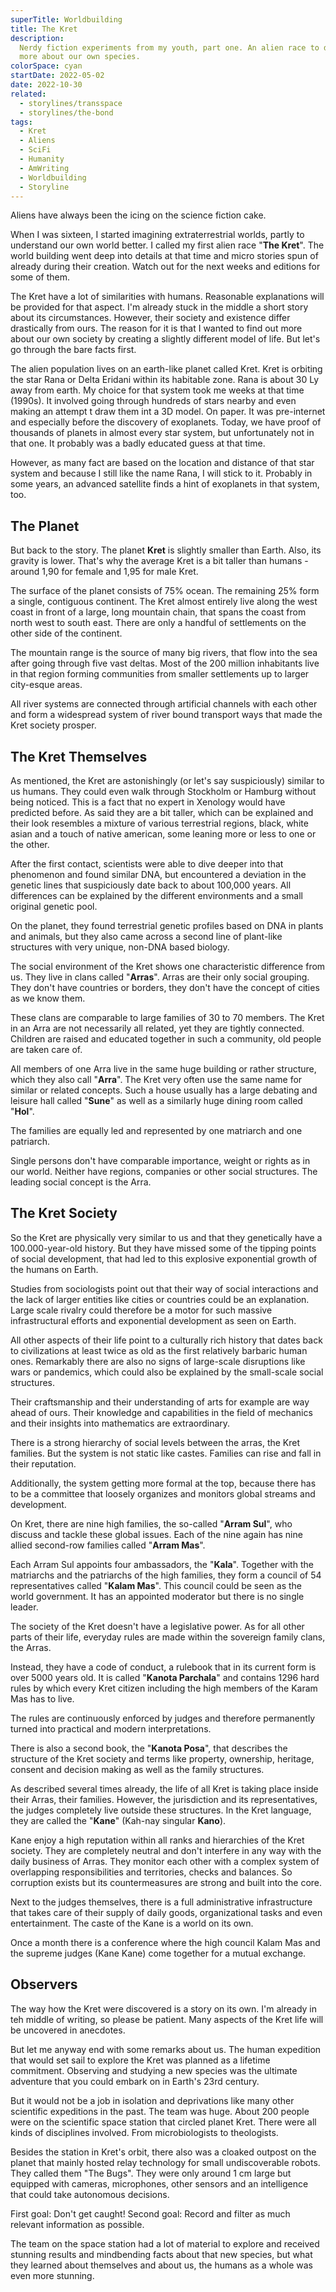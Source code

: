 ```yaml
---
superTitle: Worldbuilding
title: The Kret
description:
  Nerdy fiction experiments from my youth, part one. An alien race to discover
  more about our own species.
colorSpace: cyan
startDate: 2022-05-02
date: 2022-10-30
related:
  - storylines/transspace
  - storylines/the-bond
tags:
  - Kret
  - Aliens
  - SciFi
  - Humanity
  - AmWriting
  - Worldbuilding
  - Storyline
---
```


Aliens have always been the icing on the science fiction cake.

When I was sixteen, I started imagining extraterrestrial worlds, partly to
understand our own world better. I called my first alien race "**The Kret**".
The world building went deep into details at that time and micro stories spun of
already during their creation. Watch out for the next weeks and editions for
some of them.

The Kret have a lot of similarities with humans. Reasonable explanations will be
provided for that aspect. I'm already stuck in the middle a short story about
its circumstances. However, their society and existence differ drastically from
ours. The reason for it is that I wanted to find out more about our own society
by creating a slightly different model of life. But let's go through the bare
facts first.

The alien population lives on an earth-like planet called Kret. Kret is orbiting
the star Rana or Delta Eridani within its habitable zone. Rana is about 30 Ly
away from earth. My choice for that system took me weeks at that time (1990s).
It involved going through hundreds of stars nearby and even making an attempt t
draw them int a 3D model. On paper. It was pre-internet and especially before
the discovery of exoplanets. Today, we have proof of thousands of planets in
almost every star system, but unfortunately not in that one. It probably was a
badly educated guess at that time.

However, as many fact are based on the location and distance of that star system
and because I still like the name Rana, I will stick to it. Probably in some
years, an advanced satellite finds a hint of exoplanets in that system, too.

## The Planet

But back to the story. The planet **Kret** is slightly smaller than Earth. Also,
its gravity is lower. That's why the average Kret is a bit taller than humans -
around 1,90 for female and 1,95 for male Kret.

The surface of the planet consists of 75% ocean. The remaining 25% form a
single, contiguous continent. The Kret almost entirely live along the west coast
in front of a large, long mountain chain, that spans the coast from north west
to south east. There are only a handful of settlements on the other side of the
continent.

The mountain range is the source of many big rivers, that flow into the sea
after going through five vast deltas. Most of the 200 million inhabitants live
in that region forming communities from smaller settlements up to larger
city-esque areas.

All river systems are connected through artificial channels with each other and
form a widespread system of river bound transport ways that made the Kret
society prosper.

## The Kret Themselves

As mentioned, the Kret are astonishingly (or let's say suspiciously) similar to
us humans. They could even walk through Stockholm or Hamburg without being
noticed. This is a fact that no expert in Xenology would have predicted before.
As said they are a bit taller, which can be explained and their look resembles a
mixture of various terrestrial regions, black, white asian and a touch of native
american, some leaning more or less to one or the other.

After the first contact, scientists were able to dive deeper into that
phenomenon and found similar DNA, but encountered a deviation in the genetic
lines that suspiciously date back to about 100,000 years. All differences can be
explained by the different environments and a small original genetic pool.

On the planet, they found terrestrial genetic profiles based on DNA in plants
and animals, but they also came across a second line of plant-like structures
with very unique, non-DNA based biology.

The social environment of the Kret shows one characteristic difference from us.
They live in clans called "**Arras**". Arras are their only social grouping.
They don't have countries or borders, they don't have the concept of cities as
we know them.

These clans are comparable to large families of 30 to 70 members. The Kret in an
Arra are not necessarily all related, yet they are tightly connected. Children
are raised and educated together in such a community, old people are taken care
of.

All members of one Arra live in the same huge building or rather structure,
which they also call "**Arra**". The Kret very often use the same name for
similar or related concepts. Such a house usually has a large debating and
leisure hall called "**Sune**" as well as a similarly huge dining room called
"**Hol**".

The families are equally led and represented by one matriarch and one patriarch.

Single persons don't have comparable importance, weight or rights as in our
world. Neither have regions, companies or other social structures. The leading
social concept is the Arra.

## The Kret Society

So the Kret are physically very similar to us and that they genetically have a
100.000-year-old history. But they have missed some of the tipping points of
social development, that had led to this explosive exponential growth of the
humans on Earth.

Studies from sociologists point out that their way of social interactions and
the lack of larger entities like cities or countries could be an explanation.
Large scale rivalry could therefore be a motor for such massive infrastructural
efforts and exponential development as seen on Earth.

All other aspects of their life point to a culturally rich history that dates
back to civilizations at least twice as old as the first relatively barbaric
human ones. Remarkably there are also no signs of large-scale disruptions like
wars or pandemics, which could also be explained by the small-scale social
structures.

Their craftsmanship and their understanding of arts for example are way ahead of
ours. Their knowledge and capabilities in the field of mechanics and their
insights into mathematics are extraordinary.

There is a strong hierarchy of social levels between the arras, the Kret
families. But the system is not static like castes. Families can rise and fall
in their reputation.

Additionally, the system getting more formal at the top, because there has to be
a committee that loosely organizes and monitors global streams and development.

On Kret, there are nine high families, the so-called "**Arram Sul**", who
discuss and tackle these global issues. Each of the nine again has nine allied
second-row families called "**Arram Mas**".

Each Arram Sul appoints four ambassadors, the "**Kala**". Together with the
matriarchs and the patriarchs of the high families, they form a council of 54
representatives called "**Kalam Mas**". This council could be seen as the world
government. It has an appointed moderator but there is no single leader.

The society of the Kret doesn't have a legislative power. As for all other parts
of their life, everyday rules are made within the sovereign family clans, the
Arras.

Instead, they have a code of conduct, a rulebook that in its current form is
over 5000 years old. It is called "**Kanota Parchala**" and contains 1296 hard
rules by which every Kret citizen including the high members of the Karam Mas
has to live.

The rules are continuously enforced by judges and therefore permanently turned
into practical and modern interpretations.

There is also a second book, the "**Kanota Posa**", that describes the structure
of the Kret society and terms like property, ownership, heritage, consent and
decision making as well as the family structures.

As described several times already, the life of all Kret is taking place inside
their Arras, their families. However, the jurisdiction and its representatives,
the judges completely live outside these structures. In the Kret language, they
are called the "**Kane**" (Kah-nay singular **Kano**).

Kane enjoy a high reputation within all ranks and hierarchies of the Kret
society. They are completely neutral and don't interfere in any way with the
daily business of Arras. They monitor each other with a complex system of
overlapping responsibilities and territories, checks and balances. So corruption
exists but its countermeasures are strong and built into the core.

Next to the judges themselves, there is a full administrative infrastructure
that takes care of their supply of daily goods, organizational tasks and even
entertainment. The caste of the Kane is a world on its own.

Once a month there is a conference where the high council Kalam Mas and the
supreme judges (Kane Kane) come together for a mutual exchange.

## Observers

The way how the Kret were discovered is a story on its own. I'm already in teh
middle of writing, so please be patient. Many aspects of the Kret life will be
uncovered in anecdotes.

But let me anyway end with some remarks about us. The human expedition that
would set sail to explore the Kret was planned as a lifetime commitment.
Observing and studying a new species was the ultimate adventure that you could
embark on in Earth's 23rd century.

But it would not be a job in isolation and deprivations like many other
scientific expeditions in the past. The team was huge. About 200 people were on
the scientific space station that circled planet Kret. There were all kinds of
disciplines involved. From microbiologists to theologists.

Besides the station in Kret's orbit, there also was a cloaked outpost on the
planet that mainly hosted relay technology for small undiscoverable robots. They
called them "The Bugs". They were only around 1 cm large but equipped with
cameras, microphones, other sensors and an intelligence that could take
autonomous decisions.

First goal: Don't get caught! Second goal: Record and filter as much relevant
information as possible.

The team on the space station had a lot of material to explore and received
stunning results and mindbending facts about that new species, but what they
learned about themselves and about us, the humans as a whole was even more
stunning.
